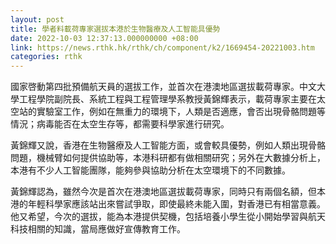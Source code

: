 ```yaml
---
layout: post
title: 學者料載荷專家選拔本港於生物醫療及人工智能具優勢
date: 2022-10-03 12:37:13.000000000 +08:00
link: https://news.rthk.hk/rthk/ch/component/k2/1669454-20221003.htm
categories: rthk
---
```


國家啓動第四批預備航天員的選拔工作，並首次在港澳地區選拔載荷專家。中文大學工程學院副院長、系統工程與工程管理學系教授黃錦輝表示，載荷專家主要在太空站的實驗室工作，例如在無重力的環境下，人類是否適應，會否出現骨骼問題等情況；病毒能否在太空生存等，都需要科學家進行研究。

黃錦輝又說，香港在生物醫療及人工智能方面，或會較具優勢，例如人類出現骨骼問題，機械臂如何提供協助等，本港科研都有做相關研究；另外在大數據分析上，本港有不少人工智能團隊，能夠參與協助分析在太空環境下的不同數據。

黃錦輝認為，雖然今次是首次在港澳地區選拔載荷專家，同時只有兩個名額，但本港的年輕科學家應該站出來嘗試爭取，即使最終未能入圍，對香港已有相當意義。他又希望，今次的選拔，能為本港提供契機，包括培養小學生從小開始學習與航天科技相關的知識，當局應做好宣傳教育工作。
